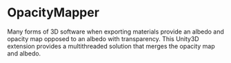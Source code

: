 # OpacityMapper
Many forms of 3D software when exporting materials provide an albedo and opacity map opposed to an albedo with transparency. 
This Unity3D extension provides a multithreaded solution that merges the opacity map and albedo.
